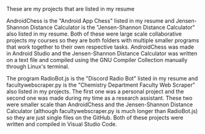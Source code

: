 These are my projects that are listed in my resume

AndroidChess is the "Android App Chess" listed in my resume and Jensen-Shannon Distance Calculator is 
the "Jensen-Shannon Distance Calculator" also listed in my resume. Both of these were large scale 
collaborative projects my courses so they are both folders with multiple smaller programs that work
together to their own respective tasks. AndroidChess was made in Android Studio and the Jensen-Shannon
Distance Calculator was written on a text file and compiled using the GNU Compiler Collection manually
through Linux's terminal.

The program RadioBot.js is the "Discord Radio Bot" listed in my resume and facultywebscraper.py is the
"Chemistry Department Faculty Web Scraper" also listed in my projects. The first one was a personal
project and the second one was made during my time as a research assistant. These two were smaller scale
than AndroidChess and the Jensen-Shannon Distance Calculator (although facultywebscraper.py is much 
longer than RadioBot.js) so they are just single files on the GitHub. Both of these projects were
written and compiled in Visual Studio Code.
